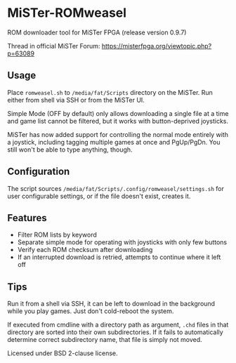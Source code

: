 # MiSTer-ROMweasel

ROM downloader tool for MiSTer FPGA (release version 0.9.7)

Thread in official MiSTer Forum: https://misterfpga.org/viewtopic.php?p=63089

## Usage

Place `romweasel.sh` to `/media/fat/Scripts` directory on the MiSTer. Run
either from shell via SSH or from the MiSTer UI.

Simple Mode (OFF by default) only allows downloading a single file at a time
and game list cannot be filtered, but it works with button-deprived joysticks.

MiSTer has now added support for controlling the normal mode entirely with a
joystick, including tagging multiple games at once and PgUp/PgDn. You still
won't be able to type anything, though.

## Configuration

The script sources `/media/fat/Scripts/.config/romweasel/settings.sh` for user
configurable settings, or if the file doesn't exist, creates it.

## Features

- Filter ROM lists by keyword
- Separate simple mode for operating with joysticks with only few buttons
- Verify each ROM checksum after downloading
- If an interrupted download is retried, attempts to continue where it left off

## Tips

Run it from a shell via SSH, it can be left to download in the background while
you play games. Just don't cold-reboot the system.

If executed from cmdline with a directory path as argument, `.chd` files in that
directory are sorted into their own subdirectories. If it fails to automatically
determine correct subdirectory name, that file is simply not moved.

Licensed under BSD 2-clause license.
